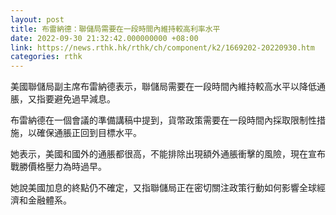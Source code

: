 ```yaml
---
layout: post
title: 布雷納德：聯儲局需要在一段時間內維持較高利率水平
date: 2022-09-30 21:32:42.000000000 +08:00
link: https://news.rthk.hk/rthk/ch/component/k2/1669202-20220930.htm
categories: rthk
---
```


美國聯儲局副主席布雷納德表示，聯儲局需要在一段時間內維持較高水平以降低通脹，又指要避免過早減息。

布雷納德在一個會議的準備講稿中提到，貨幣政策需要在一段時間內採取限制性措施，以確保通脹正回到目標水平。

她表示，美國和國外的通脹都很高，不能排除出現額外通脹衝擊的風險，現在宣布戰勝價格壓力為時過早。

她說美國加息的終點仍不確定，又指聯儲局正在密切關注政策行動如何影響全球經濟和金融體系。
